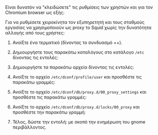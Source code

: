Είναι δυνατόν να "κλειδώσετε" τις ρυθμίσεις των χρηστών και για τον
Chromium browser ως εξής:

Για να ρυθμίσετε χειροκίνητα τον εξυπηρετητή και τους σταθμούς εργασίας
να χρησιμοποιούν ως proxy το Squid χωρίς την δυνατότητα αλλαγής από
τους χρήστες:

1.  Ανοίξτε ένα τερματικό (δίνοντας το συνδυασμό ++).
2.  Δημιουργήστε τους παρακάτω καταλόγους στο κατάλογο `/etc` δίνοντας
    τις εντολές:

3.  Δημιουργήστε τα παρακάτω αρχεία δίνοντας τις εντολές:

4.  Ανοίξτε το αρχείο `/etc/dconf/profile/user` και προσθέστε τις
    παρακάτω γραμμές:
5.  Ανοίξτε το αρχείο `/etc/dconf/db/proxy.d/00_proxy_settings` και
    προσθέστε τις παρακάτω γραμμές:
6.  Ανοίξτε το αρχείο `/etc/dconf/db/proxy.d/locks/00_proxy` και
    προσθέστε την παρακάτω γραμμή:
7.  Τέλος, δώστε την εντολή:
        με σκοπό την ενημέρωση του gnome περιβάλλοντος.